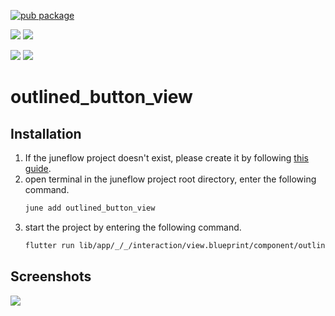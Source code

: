 [![pub package](https://img.shields.io/pub/v/outlined_button_view.svg)](https://pub.dartlang.org/packages/outlined_button_view)

[![](https://img.shields.io/badge/Module-Hub-007bff?style=for-the-badge&logo=flutter)](https://module.juneflow.org/)
[![](https://img.shields.io/badge/View-Hub-007bff?style=for-the-badge&logo=flutter)](https://view.juneflow.org/)

[![](https://img.shields.io/badge/DISCORD-JOIN%20SERVER-5663F7?style=for-the-badge&logo=discord&logoColor=white)](https://discord.gg/zXXHvAXCug)
[![](https://img.shields.io/badge/KakaoTalk-Join%20Room-FEE500?style=for-the-badge&logo=kakao)](https://open.kakao.com/o/gEwrffbg)
# outlined_button_view

##  Installation
1. If the juneflow project doesn't exist, please create it by following [this guide](https://doc.juneflow.org/).
2. open terminal in the juneflow project root directory, enter the following command.
    ```bash
    june add outlined_button_view
    ```
3. start the project by entering the following command.
    ```bash
    flutter run lib/app/_/_/interaction/view.blueprint/component/outlined_button_view/_/view.dart -d chrome
    ```

## Screenshots
![](https://github.com/juneview-songdo/outlined_button_view/assets/21379657/bd3fecda-7a53-4392-9719-de992153641e)


